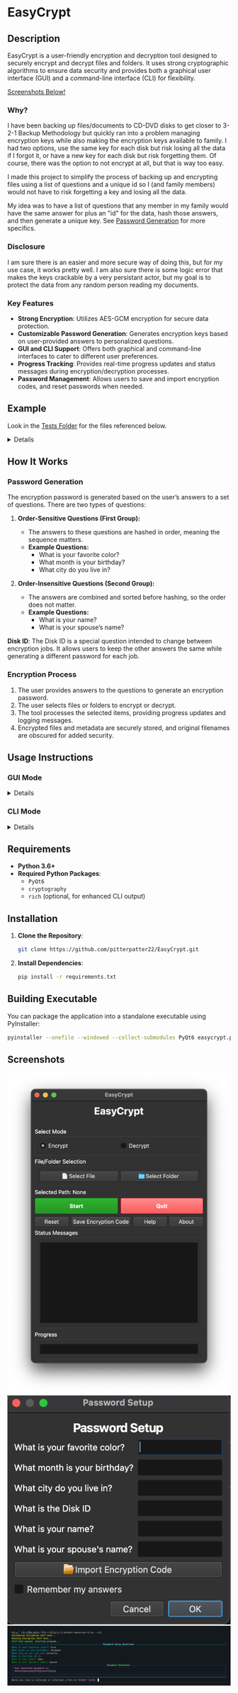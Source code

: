 # EasyCrypt

## Description

EasyCrypt is a user-friendly encryption and decryption tool designed to securely encrypt and decrypt files and folders. It uses strong cryptographic algorithms to ensure data security and provides both a graphical user interface (GUI) and a command-line interface (CLI) for flexibility.

[Screenshots Below!](#screenshots)

### Why?

I have been backing up files/documents to CD-DVD disks to get closer to 3-2-1 Backup Methodology but quickly ran into a problem managing encryption keys while also making the encryption keys available to family. I had two options, use the same key for each disk but risk losing all the data if I forgot it, or have a new key for each disk but risk forgetting them. Of course, there was the option to not encrypt at all, but that is way too easy. 

I made this project to simplify the process of backing up and encrypting files using a list of questions and a unique id so I (and family members) would not have to risk forgetting a key and losing all the data.

My idea was to have a list of questions that any member in my family would have the same answer for plus an "id" for the data, hash those answers, and then generate a unique key. See [Password Generation](#Password-Generation) for more specifics. 

### Disclosure

I am sure there is an easier and more secure way of doing this, but for my use case, it works pretty well. I am also sure there is some logic error that makes the keys crackable by a very persistant actor, but my goal is to protect the data from any random person reading my documents. 

### Key Features

- **Strong Encryption**: Utilizes AES-GCM encryption for secure data protection.
- **Customizable Password Generation**: Generates encryption keys based on user-provided answers to personalized questions.
- **GUI and CLI Support**: Offers both graphical and command-line interfaces to cater to different user preferences.
- **Progress Tracking**: Provides real-time progress updates and status messages during encryption/decryption processes.
- **Password Management**: Allows users to save and import encryption codes, and reset passwords when needed.

## Example

Look in the [Tests Folder](tests/) for the files referenced below.

<details>


### Before encryption
<details>

#### Output:
```
tests/before_encrypt
├── test1
├── test2
├── test_folder1
│   ├── test3
│   └── test4
└── test_folder2
    ├── test5
    └── test6
```

Encryption Key:
`9b924fd18445ed339392b143f435522a`
</details>

### After Encryption

<details>
Encrypted using these answers:

![Encryption Answers](screenshots/easycrypt_test_encrypt_values.png)

#### Output:
```
tests/after_encryption
├── 59bab0c6582ac3bbad00022ae591057a021b8545f7726d3e1c459dcb4b49bbc8
│   ├── a140c0c1eda2def2b830363ba362aa4d7d255c262960544821f556e16661b6ff.enc
│   └── ed0cb90bdfa4f93981a7d03cff99213a86aa96a6cbcf89ec5e8889871f088727.enc
├── a94bf18528dfa07e398e76f9c9c16313515b7ecea293868737cb6a36500bb848
│   ├── a4e624d686e03ed2767c0abd85c14426b0b1157d2ce81d27bb4fe4f6f01d688a.enc
│   └── fd61a03af4f77d870fc21e05e7e80678095c92d808cfb3b5c279ee04c74aca13.enc
├── e3b0c44298fc1c149afbf4c8996fb92427ae41e4649b934ca495991b7852b855
│   ├── 1b4f0e9851971998e732078544c96b36c3d01cedf7caa332359d6f1d83567014.enc
│   ├── 60303ae22b998861bce3b28f33eec1be758a213c86c93c076dbe9f558c11c752.enc
│   └── e2eb93a61ffd7877ea5c751abcb3a618e8e2e9a2073a27f66d4114fe10819f86.enc
└── metadata.json.enc
```
![Encryption Output](screenshots/easycrypt_test_encrypt.png)

</details>

### After Decryption
<details>

#### Output:
```
tests/after_decryption
├── test1
├── test2
├── test_folder1
│   ├── test3
│   └── test4
└── test_folder2
    ├── test5
    └── test6
```

![Decryption Output](screenshots/easycrypt_test_decrypt.png)
</details>
</details>

## How It Works

### Password Generation

The encryption password is generated based on the user’s answers to a set of questions. There are two types of questions:

1. **Order-Sensitive Questions (First Group):**
   - The answers to these questions are hashed in order, meaning the sequence matters.
   - **Example Questions:**
     - What is your favorite color?
     - What month is your birthday?
     - What city do you live in?

2. **Order-Insensitive Questions (Second Group):**
   - The answers are combined and sorted before hashing, so the order does not matter.
   - **Example Questions:**
     - What is your name?
     - What is your spouse’s name?

**Disk ID**: The Disk ID is a special question intended to change between encryption jobs. It allows users to keep the other answers the same while generating a different password for each job.

### Encryption Process

1. The user provides answers to the questions to generate an encryption password.
2. The user selects files or folders to encrypt or decrypt.
3. The tool processes the selected items, providing progress updates and logging messages.
4. Encrypted files and metadata are securely stored, and original filenames are obscured for added security.

## Usage Instructions

### GUI Mode
<details>

1. **Launch the Application**: Run the EasyCrypt executable.
2. **Password Setup**:
   - On startup, answer the questions to generate your encryption code.
   - Remember that the first group of questions is order-sensitive, while the names are order-insensitive.
   - The Disk ID should be changed for different encryption jobs if desired.
3. **Select Mode**: Choose between ‘Encrypt’ or ‘Decrypt’.
4. **Select Files/Folders**: Click ‘Select File’ or ‘Select Folder’ to choose the items to process.
5. **Start Process**: Click the green ‘Start’ button to begin encryption or decryption.
6. **Monitor Progress**: View real-time progress updates and status messages.
7. **Manage Password**:
   - Use ‘Reset’ to change your encryption code.
   - Use ‘Save Encryption Code’ to save your current encryption code to a file.
   - Use ‘Import Encryption Code’ on the password setup dialog to load a saved code.
8. **Exit**: Click the red ‘Quit’ button to exit the application.
</details>


### CLI Mode
<details>

1. **Run the Application in CLI Mode**: Execute `python easycrypt.py --cli`.
2. **Password Setup**: Answer the prompted questions to generate your encryption code.
3. **Select Mode**: Choose to encrypt or decrypt.
4. **Select Files/Folders**: Provide paths to the files or folders to process.
5. **Process Items**: The tool will encrypt or decrypt the selected items.
6. **Repeat or Exit**: Choose to process more items with the same or new password, or exit the application.
</details>

## Requirements

- **Python 3.6+**
- **Required Python Packages**:
  - `PyQt6`
  - `cryptography`
  - `rich` (optional, for enhanced CLI output)

## Installation

1. **Clone the Repository**:

   ```bash
   git clone https://github.com/pitterpatter22/EasyCrypt.git
   ```

2. **Install Dependencies**:

   ```bash
   pip install -r requirements.txt
   ```

## Building Executable

You can package the application into a standalone executable using PyInstaller:


   ```bash
   pyinstaller --onefile --windowed --collect-submodules PyQt6 easycrypt.py
   ```



## Screenshots

![Main GUI](screenshots/easycrypt_main.png)
![Password Setup GUI](screenshots/easycrypt_password_setup.png)
![Main CLI](screenshots/easycrypt_cli.png)